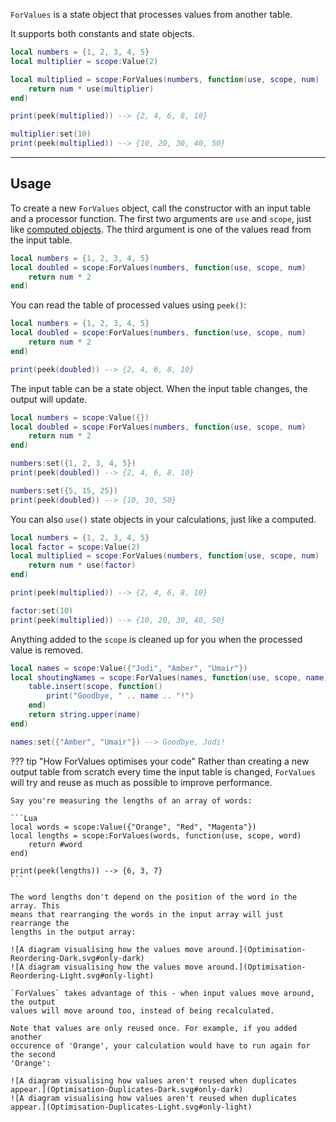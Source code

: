 `ForValues` is a state object that processes values from another table.

It supports both constants and state objects.

```Lua
local numbers = {1, 2, 3, 4, 5}
local multiplier = scope:Value(2)

local multiplied = scope:ForValues(numbers, function(use, scope, num)
	return num * use(multiplier)
end)

print(peek(multiplied)) --> {2, 4, 6, 8, 10}

multiplier:set(10)
print(peek(multiplied)) --> {10, 20, 30, 40, 50}
```

-----

## Usage

To create a new `ForValues` object, call the constructor with an input table and
a processor function. The first two arguments are `use` and `scope`, just like
[computed objects](../../fundamentals/computeds). The third argument is one of the
values read from the input table.

```Lua
local numbers = {1, 2, 3, 4, 5}
local doubled = scope:ForValues(numbers, function(use, scope, num)
	return num * 2
end)
```

You can read the table of processed values using `peek()`:

```Lua hl_lines="6"
local numbers = {1, 2, 3, 4, 5}
local doubled = scope:ForValues(numbers, function(use, scope, num)
	return num * 2
end)

print(peek(doubled)) --> {2, 4, 6, 8, 10}
```

The input table can be a state object. When the input table changes, the output
will update.

```Lua
local numbers = scope:Value({})
local doubled = scope:ForValues(numbers, function(use, scope, num)
	return num * 2
end)

numbers:set({1, 2, 3, 4, 5})
print(peek(doubled)) --> {2, 4, 6, 8, 10}

numbers:set({5, 15, 25})
print(peek(doubled)) --> {10, 30, 50}
```

You can also `use()` state objects in your calculations, just like a computed.

```Lua
local numbers = {1, 2, 3, 4, 5}
local factor = scope:Value(2)
local multiplied = scope:ForValues(numbers, function(use, scope, num)
	return num * use(factor)
end)

print(peek(multiplied)) --> {2, 4, 6, 8, 10}

factor:set(10)
print(peek(multiplied)) --> {10, 20, 30, 40, 50}
```

Anything added to the `scope` is cleaned up for you when the processed value is
removed.

```Lua
local names = scope:Value({"Jodi", "Amber", "Umair"})
local shoutingNames = scope:ForValues(names, function(use, scope, name)
	table.insert(scope, function()
		print("Goodbye, " .. name .. "!")
	end)
	return string.upper(name)
end)

names:set({"Amber", "Umair"}) --> Goodbye, Jodi!
```

??? tip "How ForValues optimises your code"
	Rather than creating a new output table from scratch every time the input table
	is changed, `ForValues` will try and reuse as much as possible to improve
	performance.

	Say you're measuring the lengths of an array of words:

	```Lua
	local words = scope:Value({"Orange", "Red", "Magenta"})
	local lengths = scope:ForValues(words, function(use, scope, word)
		return #word
	end)

	print(peek(lengths)) --> {6, 3, 7}
	```

	The word lengths don't depend on the position of the word in the array. This
	means that rearranging the words in the input array will just rearrange the
	lengths in the output array:

	![A diagram visualising how the values move around.](Optimisation-Reordering-Dark.svg#only-dark)
	![A diagram visualising how the values move around.](Optimisation-Reordering-Light.svg#only-light)

	`ForValues` takes advantage of this - when input values move around, the output
	values will move around too, instead of being recalculated.

	Note that values are only reused once. For example, if you added another
	occurence of 'Orange', your calculation would have to run again for the second
	'Orange':

	![A diagram visualising how values aren't reused when duplicates appear.](Optimisation-Duplicates-Dark.svg#only-dark)
	![A diagram visualising how values aren't reused when duplicates appear.](Optimisation-Duplicates-Light.svg#only-light)